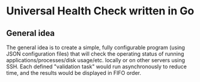 # Universal Health Check written in Go

## General idea
The general idea is to create a simple, fully configurable program (using JSON configuration files) that will check the operating status of running applications/processes/disk usage/etc. locally or on other servers using SSH. Each defined "validation task" would run asynchronously to reduce time, and the results would be displayed in FIFO order.